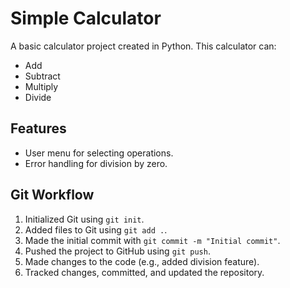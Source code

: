 # Simple Calculator

A basic calculator project created in Python. This calculator can:
- Add
- Subtract
- Multiply
- Divide

## Features
- User menu for selecting operations.
- Error handling for division by zero.

## Git Workflow
1. Initialized Git using `git init`.
2. Added files to Git using `git add .`.
3. Made the initial commit with `git commit -m "Initial commit"`.
4. Pushed the project to GitHub using `git push`.
5. Made changes to the code (e.g., added division feature).
6. Tracked changes, committed, and updated the repository.
